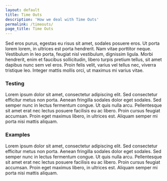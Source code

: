```yaml
---
layout: default
title: Time Outs
description: 'How we deal with Time Outs'
permalink: /timeouts/
page_title: Time Outs
---
```

Sed eros purus, egestas eu risus sit amet, sodales posuere eros. Ut porta lorem lorem, in ultrices est porta hendrerit. Nam vitae porttitor neque. Vestibulum in leo porta, feugiat nisl vestibulum, dignissim ligula. Morbi hendrerit, enim et faucibus sollicitudin, libero turpis pretium tellus, sit amet dapibus nunc sem vel eros. Proin felis velit, varius vel tellus nec, viverra tristique leo. Integer mattis mollis orci, ut maximus mi varius vitae.

### Testing 

Lorem ipsum dolor sit amet, consectetur adipiscing elit. Sed consectetur efficitur metus non porta. Aenean fringilla sodales dolor eget sodales. Sed semper nunc in lectus fermentum congue. Ut quis nulla arcu. Pellentesque sit amet erat nec lectus posuere facilisis eu ac libero. Proin cursus feugiat accumsan. Proin eget maximus libero, in ultrices est. Aliquam semper mi porta nisi mattis aliquam.

### Examples

Lorem ipsum dolor sit amet, consectetur adipiscing elit. Sed consectetur efficitur metus non porta. Aenean fringilla sodales dolor eget sodales. Sed semper nunc in lectus fermentum congue. Ut quis nulla arcu. Pellentesque sit amet erat nec lectus posuere facilisis eu ac libero. Proin cursus feugiat accumsan. Proin eget maximus libero, in ultrices est. Aliquam semper mi porta nisi mattis aliquam.
